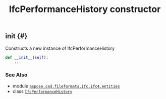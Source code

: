 ﻿---
title: IfcPerformanceHistory constructor
second_title: Aspose.CAD for Python via .NET API References
description: 
type: docs
weight: 10
url: /python-net/aspose.cad.fileformats.ifc.ifc4.entities/ifcperformancehistory/__init__/
is_root: false
---

## __init__ {#}

Constructs a new instance of IfcPerformanceHistory



```python
def __init__(self):
    ...
```





### See Also
* module [`aspose.cad.fileformats.ifc.ifc4.entities`](../../)
* class [`IfcPerformanceHistory`](/cad/python-net/aspose.cad.fileformats.ifc.ifc4.entities/ifcperformancehistory)

